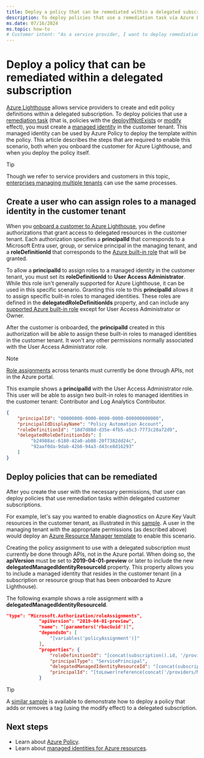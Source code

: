 ```yaml
---
title: Deploy a policy that can be remediated within a delegated subscription
description: To deploy policies that use a remediation task via Azure Lighthouse, you need to create a managed identity in the customer tenant.
ms.date: 07/16/2024
ms.topic: how-to
# Customer intent: "As a service provider, I want to deploy remediation policies in delegated customer subscriptions, so that I can ensure compliant resource configurations across managed tenants."
---
```


# Deploy a policy that can be remediated within a delegated subscription

[Azure Lighthouse](../overview.md) allows service providers to create and edit policy definitions within a delegated subscription. To deploy policies that use a [remediation task](/azure/governance/policy/how-to/remediate-resources) (that is, policies with the [deployIfNotExists](/azure/governance/policy/concepts/effect-deploy-if-not-exists) or [modify](/azure/governance/policy/concepts/effect-modify) effect), you must create a [managed identity](/azure/active-directory/managed-identities-azure-resources/overview) in the customer tenant. This managed identity can be used by Azure Policy to deploy the template within the policy. This article describes the steps that are required to enable this scenario, both when you onboard the customer for Azure Lighthouse, and when you deploy the policy itself.

> [!TIP]
> Though we refer to service providers and customers in this topic, [enterprises managing multiple tenants](../concepts/enterprise.md) can use the same processes.

## Create a user who can assign roles to a managed identity in the customer tenant

When you [onboard a customer to Azure Lighthouse](onboard-customer.md), you define authorizations that grant access to delegated resources in the customer tenant. Each authorization specifies a **principalId** that corresponds to a Microsoft Entra user, group, or service principal in the managing tenant, and a **roleDefinitionId** that corresponds to the [Azure built-in role](/azure/role-based-access-control/built-in-roles) that will be granted.

To allow a **principalId** to assign roles to a managed identity in the customer tenant, you must set its **roleDefinitionId** to **User Access Administrator**. While this role isn't generally supported for Azure Lighthouse, it can be used in this specific scenario. Granting this role to this **principalId** allows it to assign specific built-in roles to managed identities. These roles are defined in the **delegatedRoleDefinitionIds** property, and can include any [supported Azure built-in role](../concepts/tenants-users-roles.md#role-support-for-azure-lighthouse) except for User Access Administrator or Owner.

After the customer is onboarded, the **principalId** created in this authorization will be able to assign these built-in roles to managed identities in the customer tenant. It won't any other permissions normally associated with the User Access Administrator role.

> [!NOTE]
> [Role assignments](/azure/role-based-access-control/role-assignments-steps#step-5-assign-role) across tenants must currently be done through APIs, not in the Azure portal.

This example shows a **principalId** with the User Access Administrator role. This user will be able to assign two built-in roles to managed identities in the customer tenant: Contributor and Log Analytics Contributor.

```json
{
    "principalId": "00000000-0000-0000-0000-000000000000",
    "principalIdDisplayName": "Policy Automation Account",
    "roleDefinitionId": "18d7d88d-d35e-4fb5-a5c3-7773c20a72d9",
    "delegatedRoleDefinitionIds": [
         "b24988ac-6180-42a0-ab88-20f7382dd24c",
         "92aaf0da-9dab-42b6-94a3-d43ce8d16293"
    ]
}
```

## Deploy policies that can be remediated

After you create the user with the necessary permissions, that user can deploy policies that use remediation tasks within delegated customer subscriptions.

For example, let's say you wanted to enable diagnostics on Azure Key Vault resources in the customer tenant, as illustrated in this [sample](https://github.com/Azure/Azure-Lighthouse-samples/tree/master/templates/policy-enforce-keyvault-monitoring). A user in the managing tenant with the appropriate permissions (as described above) would deploy an [Azure Resource Manager template](https://github.com/Azure/Azure-Lighthouse-samples/blob/master/templates/policy-enforce-keyvault-monitoring/enforceAzureMonitoredKeyVault.json) to enable this scenario.

Creating the policy assignment to use with a delegated subscription must currently be done through APIs, not in the Azure portal. When doing so, the **apiVersion** must be set to  **2019-04-01-preview** or later to include the new **delegatedManagedIdentityResourceId** property. This property allows you to include a managed identity that resides in the customer tenant (in a subscription or resource group that has been onboarded to Azure Lighthouse).

The following example shows a role assignment with a **delegatedManagedIdentityResourceId**.

```json
"type": "Microsoft.Authorization/roleAssignments",
            "apiVersion": "2019-04-01-preview",
            "name": "[parameters('rbacGuid')]",
            "dependsOn": [
                "[variables('policyAssignment')]"
            ],
            "properties": {
                "roleDefinitionId": "[concat(subscription().id, '/providers/Microsoft.Authorization/roleDefinitions/', variables('rbacContributor'))]",
                "principalType": "ServicePrincipal",
                "delegatedManagedIdentityResourceId": "[concat(subscription().id, '/providers/Microsoft.Authorization/policyAssignments/', variables('policyAssignment'))]",
                "principalId": "[toLower(reference(concat('/providers/Microsoft.Authorization/policyAssignments/', variables('policyAssignment')), '2018-05-01', 'Full' ).identity.principalId)]"
            }
```

> [!TIP]
> A [similar sample](https://github.com/Azure/Azure-Lighthouse-samples/tree/master/templates/policy-add-or-replace-tag) is available to demonstrate how to deploy a policy that adds or removes a tag (using the modify effect) to a delegated subscription.

## Next steps

- Learn about [Azure Policy](/azure/governance/policy/).
- Learn about [managed identities for Azure resources](/azure/active-directory/managed-identities-azure-resources/overview).
